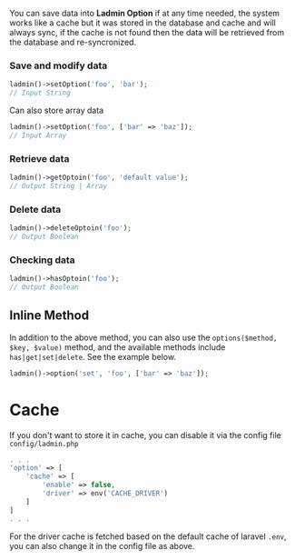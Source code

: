 You can save data into **Ladmin Option** if at any time needed, the system works like a cache but it was stored in the database and cache and will always sync, if the cache is not found then the data will be retrieved from the database and re-syncronized.

### Save and modify data
```php
ladmin()->setOption('foo', 'bar');
// Input String
```

Can also store array data

```php
ladmin()->setOption('foo', ['bar' => 'baz']);
// Input Array
```

### Retrieve data
```php
ladmin()->getOptoin('foo', 'default value');
// Output String | Array
```

### Delete data
```php
ladmin()->deleteOptoin('foo');
// Output Boolean
```

### Checking data
```php
ladmin()->hasOptoin('foo');
// Output Boolean
```

## Inline Method

In addition to the above method, you can also use the `options($method, $key, $value)` method, and the available methods include `has|get|set|delete`. See the example below.
```php
ladmin()->option('set', 'foo', ['bar' => 'baz']);
```

# Cache

If you don't want to store it in cache, you can disable it via the config file `config/ladmin.php`
```php
. . .
'option' => [
    'cache' => [
        'enable' => false,
        'driver' => env('CACHE_DRIVER')
    ]
]
. . .
```

For the driver cache is fetched based on the default cache of laravel `.env`, you can also change it in the config file as above.